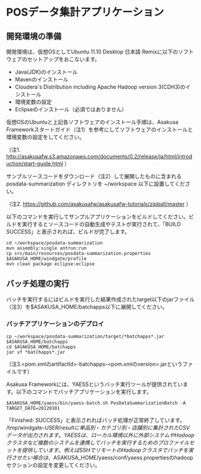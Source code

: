 # POSデータ集計アプリケーション

## 開発環境の準備

開発環境は、仮想OSとしてUbuntu 11.10 Desktop 日本語 Remixに以下のソフトウェアのセットアップをおこないます。

- Java(JDK)のインストール
- Mavenのインストール
- Cloudera's Distribution including Apache Hadoop version 3(CDH3)のインストール
- 環境変数の設定
- Eclipseのインストール（必須ではありません）

仮想OSのUbuntuと上記各ソフトウェアのインストール手順は、Asakusa Frameworkスタートガイド（注1）を参考にしてソフトウェアのインストールと環境変数の設定をしてください。

（注1. http://asakusafw.s3.amazonaws.com/documents/0.2/release/ja/html/introduction/start-guide.html ）

サンプルソースコードをダウンロード（注2）して展開したものに含まれる posdata-summarization ディレクトリを ~/workspace 以下に設置してください。

（注2. https://github.com/asakusafw/asakusafw-tutorials/zipball/master ）

以下のコマンドを実行してサンプルアプリケーションをビルドしてください。ビルドを実行するとソースコードの自動生成やテストが実行されて、「BUILD SUCCESS」と表示されれば、ビルドが完了します。

    cd ~/workspace/posdata-summarization
    mvn assembly:single antrun:run
    cp src/main/resources/posdata-summarization.properties $ASAKUSA_HOME/windgate/profile
    mvn clean package eclipse:eclipse


## バッチ処理の実行

バッチを実行するにはビルドを実行した結果作成されたtarget以下のjarファイル（注3）を$ASAKUSA_HOME/batchapps以下に展開してください。

### バッチアプリケーションのデプロイ

    cp ~/workspace/posdata-summarization/target/*batchapps*.jar $ASAKUSA_HOME/batchapps
    cd $ASAKUSA_HOME/batchapps
    jar xf *batchapps*.jar

（注3.&lt;pom.xmlのartifactId&gt;-batchapps-&lt;pom.xmlのversion&gt;.jarというファイルです）

Asakusa Frameworkには、YAESSというバッチ実行ツールが提供されています。以下のコマンドでバッチアプリケーションを実行します。

    $ASAKUSA_HOME/yaess/bin/yaess-batch.sh PosDataSummarizationBatch -A TARGET_DATE=20120101

「Finished: SUCCESS」と表示されればバッチ処理が正常終了しています。
/tmp/windgate-$USER/result に単品別・カテゴリ別・店舗別に集計されたCSVデータが出力されます。
YAESSは、ローカル環境以外に外部システムやHadoopクラスタなど複数のシステムを連携してバッチを実行するためのプロファイルセットを提供しています。例えばSSHでリモートのHadoopクラスタでバッチを実行させたい場合は、$ASAKUSA_HOME/yaess/conf/yaess.propertiesのhadoopセクションの設定を変更してください。
